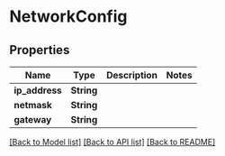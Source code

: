 # NetworkConfig

## Properties

Name | Type | Description | Notes
------------ | ------------- | ------------- | -------------
**ip_address** | **String** |  | 
**netmask** | **String** |  | 
**gateway** | **String** |  | 

[[Back to Model list]](../README.md#documentation-for-models) [[Back to API list]](../README.md#documentation-for-api-endpoints) [[Back to README]](../README.md)


